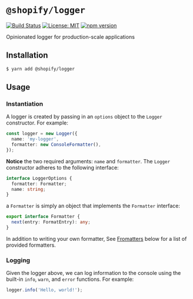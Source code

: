 # `@shopify/logger`

[![Build Status](https://travis-ci.org/Shopify/quilt.svg?branch=master)](https://travis-ci.org/Shopify/quilt)
[![License: MIT](https://img.shields.io/badge/License-MIT-green.svg)](LICENSE.md) [![npm version](https://badge.fury.io/js/%40shopify%2Flogger.svg)](https://badge.fury.io/js/%40shopify%2Flogger.svg)

Opinionated logger for production-scale applications

## Installation

```bash
$ yarn add @shopify/logger
```

## Usage

### Instantiation

A logger is created by passing in an `options` object to the `Logger` constructor.
For example:

```typescript
const logger = new Logger({
  name: 'my-logger',
  formatter: new ConsoleFormatter(),
});
```

**Notice** the two required arguments: `name` and `formatter`. The `Logger` constructor adheres to the following interface:

```typescript
interface LoggerOptions {
  formatter: Formatter;
  name: string;
}
```

a `Formatter` is simply an object that implements the `Formatter` interface:

```typescript
export interface Formatter {
  next(entry: FormatEntry): any;
}
```

In addition to writing your own formatter, See [Fromatters](#formatters) below for a list of provided formatters.

### Logging

Given the logger above, we can log information to the console using the built-in `info`, `warn`, and `error` functions. For example:

```typescript
logger.info('Hello, world!');
```
